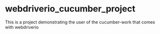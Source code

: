 # webdriverio_cucumber_project
This is a project demonstrating the user of the cucumber-work that comes with webdriverio
